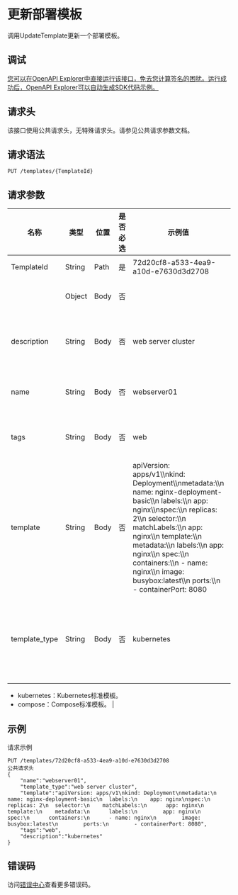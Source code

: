 # 更新部署模板

调用UpdateTemplate更新一个部署模板。

## 调试

[您可以在OpenAPI Explorer中直接运行该接口，免去您计算签名的困扰。运行成功后，OpenAPI Explorer可以自动生成SDK代码示例。](https://api.aliyun.com/#product=CS&api=UpdateTemplate&type=ROA&version=2015-12-15)

## 请求头

该接口使用公共请求头，无特殊请求头。请参见公共请求参数文档。

## 请求语法

```
PUT /templates/{TemplateId} 
```

## 请求参数

|名称|类型|位置|是否必选|示例值|描述|
|--|--|--|----|---|--|
|TemplateId|String|Path|是|72d20cf8-a533-4ea9-a10d-e7630d3d2708|模板ID。 |
| |Object|Body|否| |请求体参数。 |
|description|String|Body|否|web server cluster|部署模板描述信息。 |
|name|String|Body|否|webserver01|部署模板名称。 |
|tags|String|Body|否|web|部署模板标签。 |
|template|String|Body|否|apiVersion: apps/v1\\\\nkind: Deployment\\\\nmetadata:\\\\n name: nginx-deployment-basic\\\\n labels:\\\\n app: nginx\\\\nspec:\\\\n replicas: 2\\\\n selector:\\\\n matchLabels:\\\\n app: nginx\\\\n template:\\\\n metadata:\\\\n labels:\\\\n app: nginx\\\\n spec:\\\\n containers:\\\\n - name: nginx\\\\n image: busybox:latest\\\\n ports:\\\\n - containerPort: 8080|部署模板内容。 |
|template\_type|String|Body|否|kubernetes|部署模板类型， 有以下2种取值：

 -   kubernetes：Kubernetes标准模板。
-   compose：Compose标准模板。 |

## 示例

请求示例

```
PUT /templates/72d20cf8-a533-4ea9-a10d-e7630d3d2708
公共请求头
{
    "name":"webserver01",
    "template_type":"web server cluster",
    "template":"apiVersion: apps/v1\nkind: Deployment\nmetadata:\n  name: nginx-deployment-basic\n  labels:\n    app: nginx\nspec:\n  replicas: 2\n  selector:\n    matchLabels:\n      app: nginx\n  template:\n    metadata:\n      labels:\n        app: nginx\n    spec:\n      containers:\n      - name: nginx\n        image: busybox:latest\n        ports:\n        - containerPort: 8080",
    "tags":"web",
    "description":"kubernetes"
}
```

## 错误码

访问[错误中心](https://error-center.alibabacloud.com/status/product/CS)查看更多错误码。

